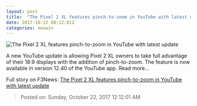 ```yaml
---
layout: post
title:  "The Pixel 2 XL features pinch-to-zoom in YouTube with latest update"
date: 2017-10-22 00:12:01Z
categories: neowin
---
```


![The Pixel 2 XL features pinch-to-zoom in YouTube with latest update](https://cdn.neow.in/news/images/uploaded/2017/10/1508626820_screen_shot_2017-10-21_at_3.59.44_pm_story.jpg)

A new YouTube update is allowing Pixel 2 XL owners to take full advantage of their 18:9 displays with the addition of pinch-to-zoom. The feature is now available in version 12.40 of the YouTube app. Read more...


Full story on F3News: [The Pixel 2 XL features pinch-to-zoom in YouTube with latest update](http://www.f3nws.com/n/mpyNVJ)

> Posted on: Sunday, October 22, 2017 12:12:01 AM
